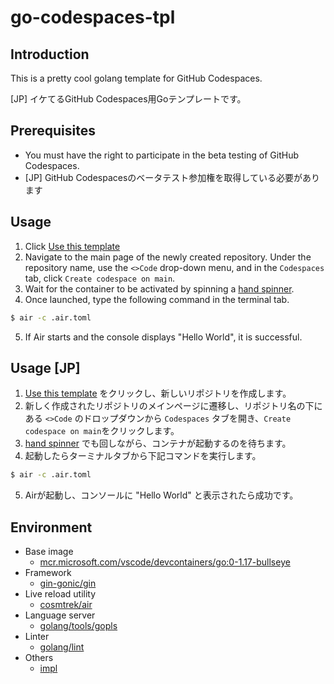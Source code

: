 # go-codespaces-tpl

## Introduction

This is a pretty cool golang template for GitHub Codespaces.

[JP] イケてるGitHub Codespaces用Goテンプレートです。

## Prerequisites

* You must have the right to participate in the beta testing of GitHub Codespaces.
* [JP] GitHub Codespacesのベータテスト参加権を取得している必要があります

## Usage

1. Click [Use this template](https://github.com/remainez/go-codespaces-tpl/generate)
2. Navigate to the main page of the newly created repository. Under the repository name, use the `<>Code` drop-down menu, and in the `Codespaces` tab, click `Create codespace on main`.
3. Wait for the container to be activated by spinning a [hand spinner](https://g.co/kgs/ZDRQRJ).
4. Once launched, type the following command in the terminal tab.
```bash
$ air -c .air.toml
```
5. If Air starts and the console displays "Hello World", it is successful.

## Usage [JP]

1. [Use this template](https://github.com/remainez/go-codespaces-tpl/generate) をクリックし、新しいリポジトリを作成します。
2. 新しく作成されたリポジトリのメインページに遷移し、リポジトリ名の下にある `<>Code` のドロップダウンから `Codespaces` タブを開き、`Create codespace on main`をクリックします。
3. [hand spinner](https://g.co/kgs/ZDRQRJ) でも回しながら、コンテナが起動するのを待ちます。
4. 起動したらターミナルタブから下記コマンドを実行します。
```bash
$ air -c .air.toml
```
5. Airが起動し、コンソールに "Hello World" と表示されたら成功です。

## Environment

- Base image
  - [mcr.microsoft.com/vscode/devcontainers/go:0-1.17-bullseye](https://hub.docker.com/_/microsoft-vscode-devcontainers)
- Framework
  - [gin-gonic/gin](https://github.com/gin-gonic/gin)
- Live reload utility 
  - [cosmtrek/air](https://github.com/cosmtrek/air)
- Language server
  - [golang/tools/gopls](https://github.com/golang/tools)
- Linter
  - [golang/lint](https://github.com/golang/lint)
- Others
  - [impl](https://github.com/josharian/impl) 
